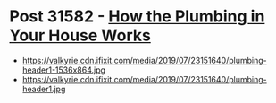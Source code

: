 # Post 31582 - [How the Plumbing in Your House Works](https://www.ifixit.com/News/31582/how-the-plumbing-in-your-house-works)

- https://valkyrie.cdn.ifixit.com/media/2019/07/23151640/plumbing-header1-1536x864.jpg
- https://valkyrie.cdn.ifixit.com/media/2019/07/23151640/plumbing-header1.jpg
